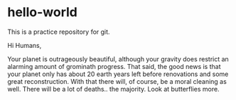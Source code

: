# hello-world
This is a practice repository for git.


Hi Humans,

Your planet is outrageously beautiful, although your gravity does restrict an alarming amount of grominath progress. That said, the good news is that your planet only has about 20 earth years left before renovations and some great reconstruction. With that there will, of course, be a moral cleaning as well. There will be a lot of deaths.. the majority. Look at butterflies more.
